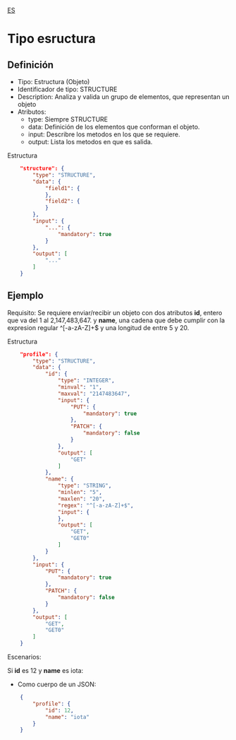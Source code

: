 [ES](STRUCTURE-ES.md)
# Tipo esructura

## Definición
* Tipo: Estructura (Objeto)
* Identificador de tipo: STRUCTURE
* Description: Analiza y valida un grupo de elementos, que representan un objeto
* Atributos:
  * type: Siempre STRUCTURE
  * data: Definición de los elementos que conforman el objeto.
  * input: Describre los metodos en los que se requiere.
  * output: Lista los metodos en que es salida.

Estructura
```json
	"structure": {
		"type": "STRUCTURE",
		"data": {
			"field1": {
			},
			"field2": {
			}
		},
		"input": {
			"...": {
				"mandatory": true
			}
		},
		"output": [
			"..."
		]
	}
```

## Ejemplo

Requisito: Se requiere enviar/recibir un objeto con dos atributos __id__, entero que va del 1 al 2,147,483,647.
y __name__, una cadena que debe cumplir con la expresion regular ^[-a-zA-Z]+$ y una longitud de entre 5 y 20.

Estructura
```json
	"profile": {
		"type": "STRUCTURE",
		"data": {
			"id": {
				"type": "INTEGER",
				"minval": "1",
				"maxval": "2147483647",
				"input": {
					"PUT": {
						"mandatory": true
					},
					"PATCH": {
						"mandatory": false
					}
				},
				"output": [
					"GET"
				]
			},
			"name": {
				"type": "STRING",
				"minlen": "5",
				"maxlen": "20",
				"regex": "^[-a-zA-Z]+$",
				"input": {
				},
				"output": [
					"GET",
					"GET0"
				]
			}
		},
		"input": {
			"PUT": {
				"mandatory": true
			},
			"PATCH": {
				"mandatory": false
			}
		},
		"output": [
			"GET",
			"GET0"
		]
	}
```

Escenarios:

Si __id__ es 12 y __name__ es iota:
* Como cuerpo de un JSON:
```json
	{
		"profile": {
			"id": 12,
			"name": "iota"
		}
	}
```
